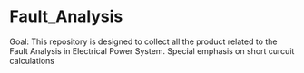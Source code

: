 # Fault_Analysis
Goal: This repository is designed to collect all the product related to the Fault Analysis in Electrical Power System. Special emphasis on short curcuit calculations

